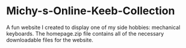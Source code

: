 # Michy-s-Online-Keeb-Collection

A fun website I created to display one of my side hobbies: mechanical keyboards.
The homepage.zip file contains all of the necessary downloadable files for the website.
